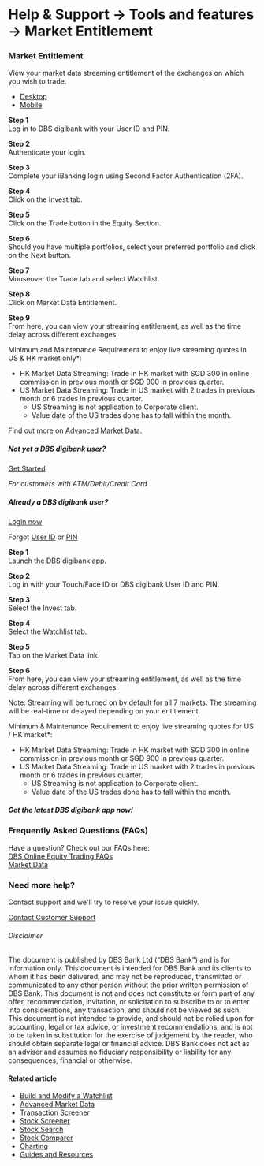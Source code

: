 # Help & Support -> Tools and features -> Market Entitlement

### Market Entitlement

View your market data streaming entitlement of the exchanges on which you wish to trade.

  * [Desktop](https://www.dbs.com.sg/personal/support/wealth-oet-market-entitlement.html#desktop-tab)
  * [Mobile](https://www.dbs.com.sg/personal/support/wealth-oet-market-entitlement.html#mobile-tab)



**Step 1**  
Log in to DBS digibank with your User ID and PIN. 

**Step 2**  
Authenticate your login. 

**Step 3**  
Complete your iBanking login using Second Factor Authentication (2FA). 

**Step 4**  
Click on the Invest tab. 

**Step 5**  
Click on the Trade button in the Equity Section. 

**Step 6**  
Should you have multiple portfolios, select your preferred portfolio and click on the Next button. 

**Step 7**  
Mouseover the Trade tab and select Watchlist. 

**Step 8**  
Click on Market Data Entitlement. 

**Step 9**  
From here, you can view your streaming entitlement, as well as the time delay across different exchanges.  
  
Minimum and Maintenance Requirement to enjoy live streaming quotes in US & HK market only*:  


  * HK Market Data Streaming: Trade in HK market with SGD 300 in online commission in previous month or SGD 900 in previous quarter. 
  * US Market Data Streaming: Trade in US market with 2 trades in previous month or 6 trades in previous quarter. 
    * US Streaming is not application to Corporate client.
    * Value date of the US trades done has to fall within the month.

Find out more on [Advanced Market Data](https://www.dbs.com.sg/personal/support/wealth-oet-advanced-market-data.html). 

##### Not yet a DBS digibank user?

[Get Started](https://internet-banking.dbs.com.sg/ibAPL/Welcome)

_For customers with ATM/Debit/Credit Card_

##### Already a DBS digibank user?

[Login now](https://internet-banking.dbs.com.sg/IB/Welcome)

Forgot [User ID](https://www.dbs.com.sg/personal/ibanking/ibapl/ib-printuid.html) or [PIN](https://www.dbs.com.sg/personal/ibanking/ibapl/ib-resetpin.html)

**Step 1**  
Launch the DBS digibank app. 

**Step 2**  
Log in with your Touch/Face ID or DBS digibank User ID and PIN. 

**Step 3**  
Select the Invest tab. 

**Step 4**  
Select the Watchlist tab. 

**Step 5**  
Tap on the Market Data link. 

**Step 6**  
From here, you can view your streaming entitlement, as well as the time delay across different exchanges.  
  
Note: Streaming will be turned on by default for all 7 markets. The streaming will be real-time or delayed depending on your entitlement.  
  
Minimum & Maintenance Requirement to enjoy live streaming quotes for US / HK market*:  


  * HK Market Data Streaming: Trade in HK market with SGD 300 in online commission in previous month or SGD 900 in previous quarter. 
  * US Market Data Streaming: Trade in US market with 2 trades in previous month or 6 trades in previous quarter. 
    * US Streaming is not application to Corporate client.
    * Value date of the US trades done has to fall within the month.



##### Get the latest DBS digibank app now!

[](https://apps.apple.com/sg/app/dbs-iwealth-sg/id1179928963) [](https://play.google.com/store/apps/details?id=com.dbs.sg.iwealth) [](https://appgallery.huawei.com/#/app/C101888665)

### Frequently Asked Questions (FAQs)

Have a question? Check out our FAQs here:  
[DBS Online Equity Trading FAQs](https://www.dbs.com.sg/personal/support/wealth-oet-dbs-online-equity-trading-faq.html)  
[Market Data](https://www.dbs.com.sg/personal/support/mb/#/)  


### Need more help?

Contact support and we'll try to resolve your issue quickly.

[Contact Customer Support](https://www.dbs.com.sg/personal/contact-us.page)

###### Disclaimer

The document is published by DBS Bank Ltd (“DBS Bank”) and is for information only. This document is intended for DBS Bank and its clients to whom it has been delivered, and may not be reproduced, transmitted or communicated to any other person without the prior written permission of DBS Bank. This document is not and does not constitute or form part of any offer, recommendation, invitation, or solicitation to subscribe to or to enter into considerations, any transaction, and should not be viewed as such. This document is not intended to provide, and should not be relied upon for accounting, legal or tax advice, or investment recommendations, and is not to be taken in substitution for the exercise of judgement by the reader, who should obtain separate legal or financial advice. DBS Bank does not act as an adviser and assumes no fiduciary responsibility or liability for any consequences, financial or otherwise. 

#### Related article

  * [Build and Modify a Watchlist](https://www.dbs.com.sg/personal/support/wealth-oet-watchlist.html)
  * [Advanced Market Data](https://www.dbs.com.sg/personal/support/wealth-oet-advanced-market-data.html)
  * [Transaction Screener](https://www.dbs.com.sg/personal/support/wealth-oet-transaction-screener.html)
  * [Stock Screener](https://www.dbs.com.sg/personal/support/wealth-oet-stock-screener.html)
  * [Stock Search](https://www.dbs.com.sg/personal/support/wealth-oet-stock-search.html)
  * [Stock Comparer](https://www.dbs.com.sg/personal/support/wealth-oet-stock-comparer.html)
  * [Charting](https://www.dbs.com.sg/personal/support/wealth-oet-charting.html)
  * [Guides and Resources](https://www.dbs.com.sg/personal/support/wealth-oet-guides-resources.html)


